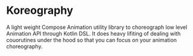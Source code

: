 # Koreography
A light weight Compose Animation utility library to choreograph low level Animation API through Kotlin DSL. It does heavy lifiting of dealing with couorutines under the hood so that you can focus on your animation choreography.

